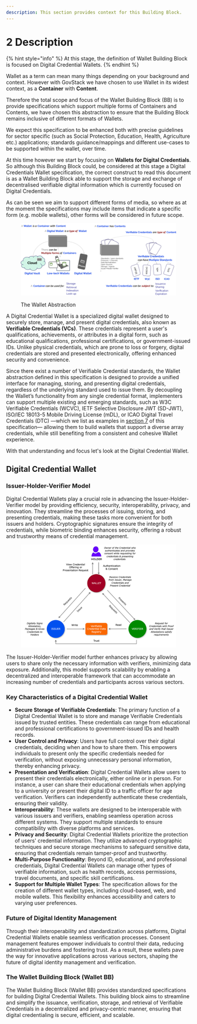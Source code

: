 ```yaml
---
description: This section provides context for this Building Block.
---
```


# 2 Description

{% hint style="info" %}
At this stage, the definition of Wallet Building Block is focused on Digital Credential Wallets.
{% endhint %}

Wallet as a term can mean many things depending on your background and context. However with GovStack we have chosen to use Wallet in its widest context, as a **Container** with **Content**.&#x20;

Therefore the total scope and focus of the Wallet Building Block (BB) is to provide specifications which support multiple forms of Containers and Contents, we have chosen this abstraction to ensure that the Building Block remains inclusive of different formats of Wallets.

We expect this specification to be enhanced both with precise guidelines for sector specific (such as Social Protection, Education, Health, Agriculture etc.) applications; standards guidance/mappings and different use-cases to be supported within the wallet, over time.

At this time however we start by focusing on **Wallets for Digital Credentials**. So although this Building Block could, be considered at this stage a Digital Credentials Wallet specification, the correct construct to read this document is as a Wallet Building Block able to support the storage and exchange of decentralised verifiable digital information which is currently focused on Digital Credentials.

As can be seen we aim to support different forms of media, so where as at the moment the specifications may include items that indicate a specific form (e.g. mobile wallets), other forms will be considered in future scope.

<figure><picture><source srcset=".gitbook/assets/wallet-abstraction-DARKMODE (3).png" media="(prefers-color-scheme: dark)"><img src=".gitbook/assets/wallet-abstraction (1).png" alt=""></picture><figcaption><p>The Wallet Abstraction</p></figcaption></figure>

A Digital Credential Wallet is a specialized digital wallet designed to securely store, manage, and present digital credentials, also known as **Verifiable Credentials (VCs)**. These credentials represent a user's qualifications, achievements, or attributes in a digital form, such as educational qualifications, professional certifications, or government-issued IDs. Unlike physical credentials, which are prone to loss or forgery, digital credentials are stored and presented electronically, offering enhanced security and convenience.

Since there exist a number of Verifiable Credential standards, the Wallet abstraction defined in this specification is designed to provide a unified interface for managing, storing, and presenting digital credentials, regardless of the underlying standard used to issue them. By decoupling the Wallet’s functionality from any single credential format, implementers can support multiple existing and emerging standards, such as W3C Verifiable Credentials (WCVC), IETF Selective Disclosure JWT (SD-JWT), ISO/IEC 18013-5 Mobile Driving License (mDL), or ICAO Digital Travel Credentials (DTC) —which we list as examples in [section 7](7-data-structures.md) of this specification— allowing them to build wallets that support a diverse array credentials, while still benefiting from a consistent and cohesive Wallet experience.

With that understanding and focus let's look at the Digital Credential Wallet.

## Digital Credential Wallet <a href="#digital-credential-wallet" id="digital-credential-wallet"></a>

### Issuer-Holder-Verifier Model

Digital Credential Wallets play a crucial role in advancing the Issuer-Holder-Verifier model by providing efficiency, security, interoperability, privacy, and innovation. They streamline the processes of issuing, storing, and presenting credentials, making these tasks more convenient for both issuers and holders. Cryptographic signatures ensure the integrity of credentials, while biometric binding enhances security, offering a robust and trustworthy means of credential management.

<figure><img src=".gitbook/assets/Wallet Building Block-Page-7.png" alt="" width="563"><figcaption></figcaption></figure>

The Issuer-Holder-Verifier model further enhances privacy by allowing users to share only the necessary information with verifiers, minimizing data exposure. Additionally, this model supports scalability by enabling a decentralized and interoperable framework that can accommodate an increasing number of credentials and participants across various sectors.

### Key Characteristics of a Digital Credential Wallet

* **Secure Storage of Verifiable Credentials**: The primary function of a Digital Credential Wallet is to store and manage Verifiable Credentials issued by trusted entities. These credentials can range from educational and professional certifications to government-issued IDs and health records.
* **User Control and Privacy**: Users have full control over their digital credentials, deciding when and how to share them. This empowers individuals to present only the specific credentials needed for verification, without exposing unnecessary personal information, thereby enhancing privacy.
* **Presentation and Verification**: Digital Credential Wallets allow users to present their credentials electronically, either online or in person. For instance, a user can share their educational credentials when applying to a university or present their digital ID to a traffic officer for age verification. Verifiers can independently authenticate these credentials, ensuring their validity.
* **Interoperability**: These wallets are designed to be interoperable with various issuers and verifiers, enabling seamless operation across different systems. They support multiple standards to ensure compatibility with diverse platforms and services.
* **Privacy and Security**: Digital Credential Wallets prioritize the protection of users' credential information. They utilize advanced cryptographic techniques and secure storage mechanisms to safeguard sensitive data, ensuring that credentials remain tamper-proof and trustworthy.
* **Multi-Purpose Functionality**: Beyond ID, educational, and professional credentials, Digital Credential Wallets can manage other types of verifiable information, such as health records, access permissions, travel documents, and specific skill certifications.
* **Support for Multiple Wallet Types**: The specification allows for the creation of different wallet types, including cloud-based, web, and mobile wallets. This flexibility enhances accessibility and caters to varying user preferences.

### Future of Digital Identity Management

Through their interoperability and standardization across platforms, Digital Credential Wallets enable seamless verification processes. Consent management features empower individuals to control their data, reducing administrative burdens and fostering trust. As a result, these wallets pave the way for innovative applications across various sectors, shaping the future of digital identity management and verification.

### The Wallet Building Block (Wallet BB)

The Wallet Building Block (Wallet BB) provides standardized specifications for building Digital Credential Wallets. This building block aims to streamline and simplify the issuance, verification, storage, and retrieval of Verifiable Credentials in a decentralized and privacy-centric manner, ensuring that digital credentialing is secure, efficient, and scalable.
